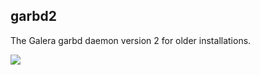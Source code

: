 ## garbd2

The Galera garbd daemon version 2 for older installations.

[![](https://images.microbadger.com/badges/license/instantlinux/garbd2.svg)](https://microbadger.com/images/instantlinux/garbd2 "License badge")
